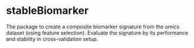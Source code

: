 # stableBiomarker
The package to create a composite biomarker signature from the omics dataset (using feature selection). Evaluate the signature by its performance and stability in cross-validation setup.
